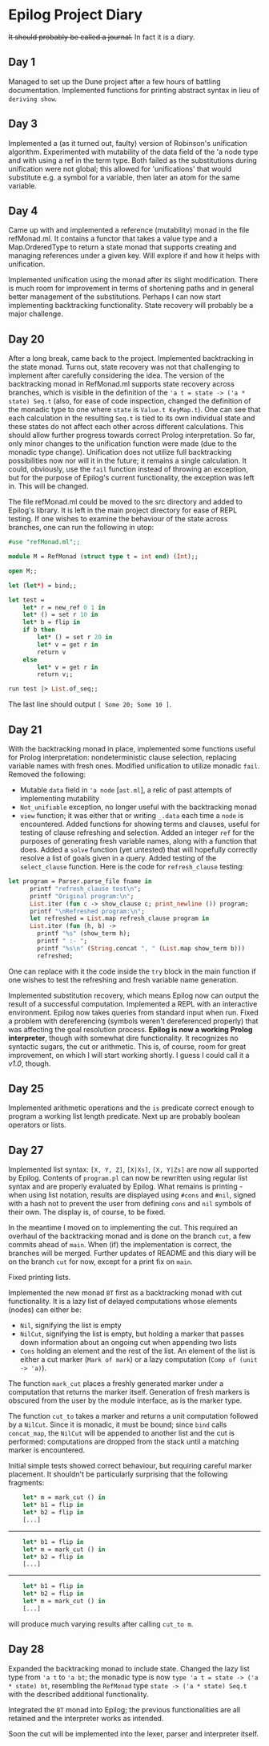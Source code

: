 # Epilog Project Diary
~~It should probably be called a journal.~~
In fact it is a diary.

## Day 1
Managed to set up the Dune project after a few hours of battling documentation.
Implemented functions for printing abstract syntax in lieu of `deriving show`.

## Day 3
Implemented a (as it turned out, faulty) version of Robinson's unification algorithm. Experimented with mutability of the data field of the 'a node type and with using a ref in the term type. Both failed as the substitutions during unification were not global; this allowed for 'unifications' that would substitute e.g. a symbol for a variable, then later an atom for the same variable.

## Day 4
Came up with and implemented a reference (mutability) monad in the file refMonad.ml. It contains a functor that takes a value type and a Map.OrderedType to return a state monad that supports creating and managing references under a given key. Will explore if and how it helps with unification.

Implemented unification using the monad after its slight modification. There is much room for improvement in terms of shortening paths and in general better management of the substitutions. Perhaps I can now start implementing backtracking functionality. State recovery will probably be a major challenge.

## Day 20
After a long break, came back to the project.
Implemented backtracking in the state monad.
Turns out, state recovery was not that challenging to implement after carefully considering the idea. The version of the backtracking monad in RefMonad.ml supports state recovery across branches, which is visible in the definition of the `'a t = state -> ('a * state) Seq.t` (also, for ease of code inspection, changed the definition of the monadic type to one where `state` is `Value.t KeyMap.t`). One can see that each calculation in the resulting `Seq.t` is tied to its own individual state and these states do not affect each other across different calculations.
This should allow further progress towards correct Prolog interpretation. So far, only minor changes to the unification function were made (due to the monadic type change). Unification does not utilize full backtracking possibilities now nor will it in the future; it remains a single calculation. It could, obviously, use the `fail` function instead of throwing an exception, but for the purpose of Epilog's current functionality, the exception was left in. This will be changed.

The file refMonad.ml could be moved to the src directory and added to Epilog's library. It is left in the main project directory for ease of REPL testing. If one wishes to examine the behaviour of the state across branches, one can run the following in utop:
```ocaml
#use "refMonad.ml";;

module M = RefMonad (struct type t = int end) (Int);;

open M;;

let (let*) = bind;;

let test = 
    let* r = new_ref 0 1 in
    let* () = set r 10 in
    let* b = flip in
    if b then
        let* () = set r 20 in
        let* v = get r in
        return v
    else
        let* v = get r in
        return v;;

run test |> List.of_seq;;
```
The last line should output `[ Some 20; Some 10 ]`.

## Day 21
With the backtracking monad in place, implemented some functions useful for Prolog interpretation: nondeterministic clause selection, replacing variable names with fresh ones. Modified unification to utilize monadic `fail`. 
Removed the following:
- Mutable `data` field in `'a node` \[`ast.ml`\], a relic of past attempts of implementing mutability
- `Not_unifiable` exception, no longer useful with the backtracking monad
- `view` function; it was either that or writing `_.data` each time a `node` is encountered.
Added functions for showing terms and clauses, useful for testing of clause refreshing and selection.
Added an integer `ref` for the purposes of generating fresh variable names, along with a function that does.
Added a `solve` function (yet untested) that will hopefully correctly resolve a list of goals given in a query.
Added testing of the `select_clause` function. Here is the code for `refresh_clause` testing:
```ocaml
let program = Parser.parse_file fname in
      printf "refresh_clause test\n";
      printf "Original program:\n";
      List.iter (fun c -> show_clause c; print_newline ()) program;
      printf "\nRefreshed program:\n";
      let refreshed = List.map refresh_clause program in
      List.iter (fun (h, b) ->
        printf "%s" (show_term h);
        printf " :- ";
        printf "%s\n" (String.concat ", " (List.map show_term b)))
        refreshed;
```
One can replace with it the code inside the `try` block in the main function if one wishes to test the refreshing and fresh variable name generation.

Implemented substitution recovery, which means Epilog now can output the result of a successful computation.
Implemented a REPL with an interactive environment. Epilog now takes queries from standard input when run.
Fixed a problem with dereferencing (symbols weren't dereferenced properly) that was affecting the goal resolution process.
**Epilog is now a working Prolog interpreter**, though with somewhat dire functionality. It recognizes no syntactic sugars, the cut or arithmetic. This is, of course, room for great improvement, on which I will start working shortly. I guess I could call it a *v1.0*, though.

## Day 25
Implemented arithmetic operations and the `is` predicate correct enough to program a working list length predicate. Next up are probably boolean operators or lists.

## Day 27
Implemented list syntax: `[X, Y, Z]`, `[X|Xs]`, `[X, Y|Zs]` are now all supported by Epilog. Contents of `program.pl` can now be rewritten using regular list syntax and are properly evaluated by Epilog. What remains is printing - when using list notation, results are displayed using `#cons` and `#nil`, signed with a hash not to prevent the user from defining `cons` and `nil` symbols of their own. The display is, of course, to be fixed.

In the meantime I moved on to implementing the cut. This required an overhaul of the backtracking monad and is done on the branch `cut`, a few commits ahead of `main`. When (if) the implementation is correct, the branches will be merged. Further updates of README and this diary will be on the branch `cut` for now, except for a print fix on `main`.

Fixed printing lists.

Implemented the new monad `BT` first as a backtracking monad with cut functionality. It is a lazy list of delayed computations whose elements (nodes) can either be:
- `Nil`, signifying the list is empty
- `NilCut`, signifying the list is empty, but holding a marker that passes down information about an ongoing cut when appending two lists
- `Cons` holding an element and the rest of the list.
An element of the list is either a cut marker (`Mark of mark`) or a lazy computation (`Comp of (unit -> 'a)`). 

The function `mark_cut` places a freshly generated marker under a computation that returns the marker itself. Generation of fresh markers is obscured from the user by the module interface, as is the marker type.

The function `cut_to` takes a marker and returns a unit computation followed by a `NilCut`. Since it is monadic, it must be bound; since `bind` calls `concat_map`, the `NilCut` will be appended to another list and the cut is performed: computations are dropped from the stack until a matching marker is encountered.

Initial simple tests showed correct behaviour, but requiring careful marker placement. It shouldn't be particularly surprising that the following fragments:
```ocaml
    let* m = mark_cut () in
    let* b1 = flip in
    let* b2 = flip in
    [...]
```
_______
```ocaml
    let* b1 = flip in
    let* m = mark_cut () in
    let* b2 = flip in
    [...]
```
_______
```ocaml
    let* b1 = flip in
    let* b2 = flip in
    let* m = mark_cut () in
    [...]
```
will produce much varying results after calling `cut_to m`.

## Day 28
Expanded the backtracking monad to include state. Changed the lazy list type from `'a t` to `'a bt`; the monadic type is now `type 'a t = state -> ('a * state) bt`, resembling the `RefMonad` type `state -> ('a * state) Seq.t` with the described additional functionality.

Integrated the `BT` monad into Epilog; the previous functionalities are all retained and the interpreter works as intended.

Soon the cut will be implemented into the lexer, parser and interpreter itself.